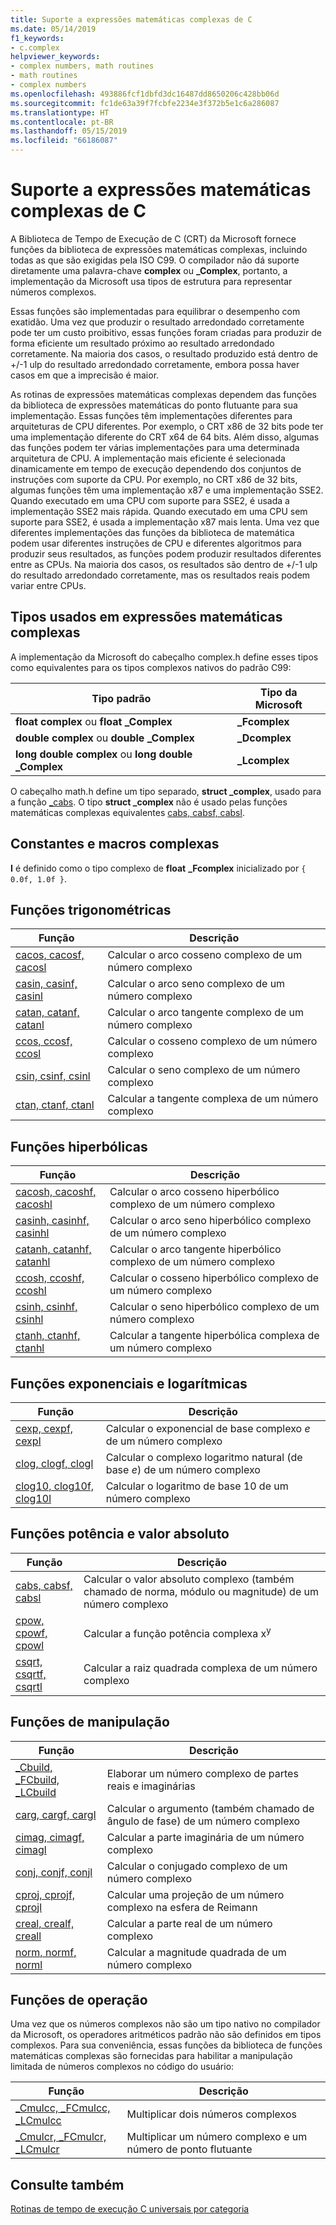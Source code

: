 ```yaml
---
title: Suporte a expressões matemáticas complexas de C
ms.date: 05/14/2019
f1_keywords:
- c.complex
helpviewer_keywords:
- complex numbers, math routines
- math routines
- complex numbers
ms.openlocfilehash: 493886fcf1dbfd3dc16487dd8650206c428bb06d
ms.sourcegitcommit: fc1de63a39f7fcbfe2234e3f372b5e1c6a286087
ms.translationtype: HT
ms.contentlocale: pt-BR
ms.lasthandoff: 05/15/2019
ms.locfileid: "66186087"
---
```

# <a name="c-complex-math-support"></a>Suporte a expressões matemáticas complexas de C

A Biblioteca de Tempo de Execução de C (CRT) da Microsoft fornece funções da biblioteca de expressões matemáticas complexas, incluindo todas as que são exigidas pela ISO C99. O compilador não dá suporte diretamente uma palavra-chave **complex** ou **_Complex**, portanto, a implementação da Microsoft usa tipos de estrutura para representar números complexos.

Essas funções são implementadas para equilibrar o desempenho com exatidão. Uma vez que produzir o resultado arredondado corretamente pode ter um custo proibitivo, essas funções foram criadas para produzir de forma eficiente um resultado próximo ao resultado arredondado corretamente. Na maioria dos casos, o resultado produzido está dentro de +/-1 ulp do resultado arredondado corretamente, embora possa haver casos em que a imprecisão é maior.

As rotinas de expressões matemáticas complexas dependem das funções da biblioteca de expressões matemáticas do ponto flutuante para sua implementação. Essas funções têm implementações diferentes para arquiteturas de CPU diferentes. Por exemplo, o CRT x86 de 32 bits pode ter uma implementação diferente do CRT x64 de 64 bits. Além disso, algumas das funções podem ter várias implementações para uma determinada arquitetura de CPU. A implementação mais eficiente é selecionada dinamicamente em tempo de execução dependendo dos conjuntos de instruções com suporte da CPU. Por exemplo, no CRT x86 de 32 bits, algumas funções têm uma implementação x87 e uma implementação SSE2. Quando executado em uma CPU com suporte para SSE2, é usada a implementação SSE2 mais rápida. Quando executado em uma CPU sem suporte para SSE2, é usada a implementação x87 mais lenta. Uma vez que diferentes implementações das funções da biblioteca de matemática podem usar diferentes instruções de CPU e diferentes algoritmos para produzir seus resultados, as funções podem produzir resultados diferentes entre as CPUs. Na maioria dos casos, os resultados são dentro de +/-1 ulp do resultado arredondado corretamente, mas os resultados reais podem variar entre CPUs.

## <a name="types-used-in-complex-math"></a>Tipos usados em expressões matemáticas complexas

A implementação da Microsoft do cabeçalho complex.h define esses tipos como equivalentes para os tipos complexos nativos do padrão C99:

|Tipo padrão|Tipo da Microsoft|
|-|-|
|**float complex** ou **float _Complex**|**_Fcomplex**|
|**double complex** ou **double _Complex**|**_Dcomplex**|
|**long double complex** ou **long double _Complex**|**_Lcomplex**|

O cabeçalho math.h define um tipo separado, **struct _complex**, usado para a função [_cabs](../c-runtime-library/reference/cabs.md). O tipo **struct _complex** não é usado pelas funções matemáticas complexas equivalentes [cabs, cabsf, cabsl](../c-runtime-library/reference/cabs-cabsf-cabsl.md).

## <a name="complex-constants-and-macros"></a>Constantes e macros complexas

**I** é definido como o tipo complexo de **float** **_Fcomplex** inicializado por `{ 0.0f, 1.0f }`.

## <a name="trigonometric-functions"></a>Funções trigonométricas

|Função|Descrição|
|-|-|
|[cacos, cacosf, cacosl](../c-runtime-library/reference/cacos-cacosf-cacosl.md)|Calcular o arco cosseno complexo de um número complexo|
|[casin, casinf, casinl](../c-runtime-library/reference/casin-casinf-casinl.md)|Calcular o arco seno complexo de um número complexo|
|[catan, catanf, catanl](../c-runtime-library/reference/catan-catanf-catanl.md)|Calcular o arco tangente complexo de um número complexo|
|[ccos, ccosf, ccosl](../c-runtime-library/reference/ccos-ccosf-ccosl.md)|Calcular o cosseno complexo de um número complexo|
|[csin, csinf, csinl](../c-runtime-library/reference/csin-csinf-csinl.md)|Calcular o seno complexo de um número complexo|
|[ctan, ctanf, ctanl](../c-runtime-library/reference/ctan-ctanf-ctanl.md)|Calcular a tangente complexa de um número complexo|

## <a name="hyperbolic-functions"></a>Funções hiperbólicas

|Função|Descrição|
|-|-|
|[cacosh, cacoshf, cacoshl](../c-runtime-library/reference/cacosh-cacoshf-cacoshl.md)|Calcular o arco cosseno hiperbólico complexo de um número complexo|
|[casinh, casinhf, casinhl](../c-runtime-library/reference/casinh-casinhf-casinhl.md)|Calcular o arco seno hiperbólico complexo de um número complexo|
|[catanh, catanhf, catanhl](../c-runtime-library/reference/catanh-catanhf-catanhl.md)|Calcular o arco tangente hiperbólico complexo de um número complexo|
|[ccosh, ccoshf, ccoshl](../c-runtime-library/reference/ccosh-ccoshf-ccoshl.md)|Calcular o cosseno hiperbólico complexo de um número complexo|
|[csinh, csinhf, csinhl](../c-runtime-library/reference/csinh-csinhf-csinhl.md)|Calcular o seno hiperbólico complexo de um número complexo|
|[ctanh, ctanhf, ctanhl](../c-runtime-library/reference/ctanh-ctanhf-ctanhl.md)|Calcular a tangente hiperbólica complexa de um número complexo|

## <a name="exponential-and-logarithmic-functions"></a>Funções exponenciais e logarítmicas

|Função|Descrição|
|-|-|
|[cexp, cexpf, cexpl](../c-runtime-library/reference/cexp-cexpf-cexpl.md)|Calcular o exponencial de base complexo *e* de um número complexo|
|[clog, clogf, clogl](../c-runtime-library/reference/clog-clogf-clogl.md)|Calcular o complexo logaritmo natural (de base *e*) de um número complexo|
|[clog10, clog10f, clog10l](../c-runtime-library/reference/clog10-clog10f-clog10l.md)|Calcular o logaritmo de base 10 de um número complexo|

## <a name="power-and-absolute-value-functions"></a>Funções potência e valor absoluto

|Função|Descrição|
|-|-|
|[cabs, cabsf, cabsl](../c-runtime-library/reference/cabs-cabsf-cabsl.md)|Calcular o valor absoluto complexo (também chamado de norma, módulo ou magnitude) de um número complexo|
|[cpow, cpowf, cpowl](../c-runtime-library/reference/cpow-cpowf-cpowl.md)|Calcular a função potência complexa x<sup>y</sup>|
|[csqrt, csqrtf, csqrtl](../c-runtime-library/reference/csqrt-csqrtf-csqrtl.md)|Calcular a raiz quadrada complexa de um número complexo|

## <a name="manipulation-functions"></a>Funções de manipulação

|Função|Descrição|
|-|-|
|[_Cbuild, _FCbuild, _LCbuild](../c-runtime-library/reference/cbuild-fcbuild-lcbuild.md)|Elaborar um número complexo de partes reais e imaginárias|
|[carg, cargf, cargl](../c-runtime-library/reference/carg-cargf-cargl.md)|Calcular o argumento (também chamado de ângulo de fase) de um número complexo|
|[cimag, cimagf, cimagl](../c-runtime-library/reference/cimag-cimagf-cimagl.md)|Calcular a parte imaginária de um número complexo|
|[conj, conjf, conjl](../c-runtime-library/reference/conj-conjf-conjl.md)|Calcular o conjugado complexo de um número complexo|
|[cproj, cprojf, cprojl](../c-runtime-library/reference/cproj-cprojf-cprojl.md)|Calcular uma projeção de um número complexo na esfera de Reimann|
|[creal, crealf, creall](../c-runtime-library/reference/creal-crealf-creall.md)|Calcular a parte real de um número complexo|
|[norm, normf, norml](../c-runtime-library/reference/norm-normf-norml1.md)|Calcular a magnitude quadrada de um número complexo|

## <a name="operation-functions"></a>Funções de operação

Uma vez que os números complexos não são um tipo nativo no compilador da Microsoft, os operadores aritméticos padrão não são definidos em tipos complexos. Para sua conveniência, essas funções da biblioteca de funções matemáticas complexas são fornecidas para habilitar a manipulação limitada de números complexos no código do usuário:

|Função|Descrição|
|-|-|
|[_Cmulcc, _FCmulcc, _LCmulcc](../c-runtime-library/reference/cmulcc-fcmulcc-lcmulcc.md)|Multiplicar dois números complexos|
|[_Cmulcr, _FCmulcr, _LCmulcr](../c-runtime-library/reference/cmulcr-fcmulcr-lcmulcr.md)|Multiplicar um número complexo e um número de ponto flutuante|

## <a name="see-also"></a>Consulte também

[Rotinas de tempo de execução C universais por categoria](../c-runtime-library/run-time-routines-by-category.md)<br/>
